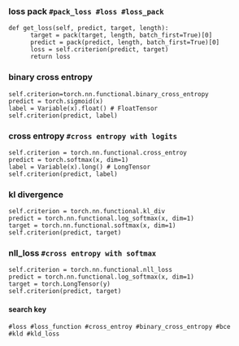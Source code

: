 ### loss pack ``` #pack_loss #loss #loss_pack ```
~~~
def get_loss(self, predict, target, length):
      target = pack(target, length, batch_first=True)[0]
      predict = pack(predict, length, batch_first=True)[0]
      loss = self.criterion(predict, target)
      return loss
~~~

### binary cross entropy
~~~
self.criterion=torch.nn.functional.binary_cross_entropy
predict = torch.sigmoid(x)
label = Variable(x).float() # FloatTensor
self.criterion(predict, label)
~~~

### cross entropy ``` #cross entropy with logits ```
~~~
self.criterion = torch.nn.functional.cross_entroy
predict = torch.softmax(x, dim=1)
label = Variable(x).long() # LongTensor
self.criterion(predict, label)
~~~

### kl divergence
~~~
self.criterion = torch.nn.functional.kl_div
predict = torch.nn.functional.log_softmax(x, dim=1)
target = torch.nn.functional.softmax(x, dim=1)
self.criterion(predict, target)
~~~

### nll_loss ``` #cross entropy with softmax ```
~~~ 
self.criterion = torch.nn.functional.nll_loss
predict = torch.nn.functional.log_softmax(x, dim=1)
target = torch.LongTensor(y)
self.criterion(predict, target)
~~~

#### search key
~~~
#loss #loss_function #cross_entroy #binary_cross_entropy #bce
#kld #kld_loss
~~~
